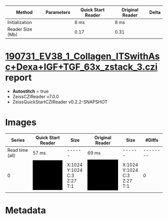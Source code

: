 |  Method            | Parameters       | Quick Start Reader | Original Reader | Delta  |
| -------------------|------------------|--------------------|-----------------|------- |
| Initialization     |                  |8 ms|8 ms|        |
| Reader Size (Mb)     |                  |0.17|0.31|        |
# [190731_EV38_1_Collagen_ITSwithAsc+Dexa+IGF+TGF_63x_zstack_3.czi](https://zenodo.org/record/7994589/files/190731_EV38_1_Collagen_ITSwithAsc%2BDexa%2BIGF%2BTGF_63x_zstack_3.czi) report
 - **Autostitch** = true
 - ZeissCZIReader v7.0.0
 - ZeissQuickStartCZIReader v0.2.2-SNAPSHOT

# Images 

| Series            | Quick Start Reader | Size | Original Reader | Size | #Diffs |
|-------------------|--------------------|------|-----------------|------|--------|
| Read time (all)   |57 ms|------|69 ms|------|--------|
|0|![190731_EV38_1_Collagen_ITSwithAsc+Dexa+IGF+TGF_63x_zstack_3.quick_true.flat_true.stitch_true.series_0.jpg](190731_EV38_1_Collagen_ITSwithAsc+Dexa+IGF+TGF_63x_zstack_3/190731_EV38_1_Collagen_ITSwithAsc+Dexa+IGF+TGF_63x_zstack_3.quick_true.flat_true.stitch_true.series_0.jpg)|X:1024<br>Y:1024<br>C:3<br>Z:27<br>T:1|![190731_EV38_1_Collagen_ITSwithAsc+Dexa+IGF+TGF_63x_zstack_3.quick_false.flat_true.stitch_true.series_0.jpg](190731_EV38_1_Collagen_ITSwithAsc+Dexa+IGF+TGF_63x_zstack_3/190731_EV38_1_Collagen_ITSwithAsc+Dexa+IGF+TGF_63x_zstack_3.quick_false.flat_true.stitch_true.series_0.jpg)|X:1024<br>Y:1024<br>C:3<br>Z:27<br>T:1|0|

# Metadata


